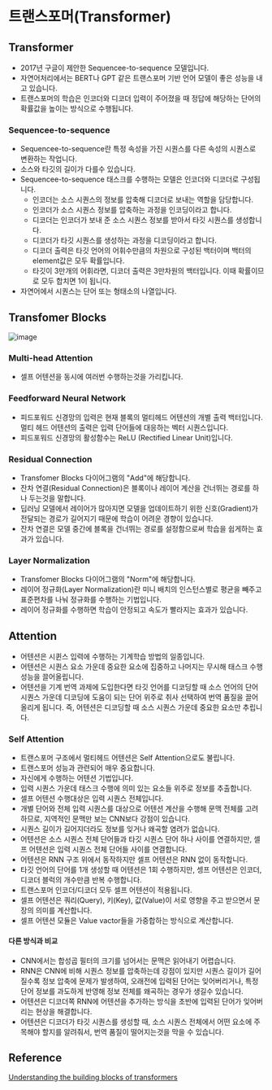 # 트랜스포머(Transformer)

## Transformer

- 2017년 구글이 제안한 Sequencee-to-sequence 모델입니다.
- 자연어처리에서는 BERT나 GPT 같은 트랜스포머 기반 언어 모델이 좋은 성능을 내고 있습니다.
- 트랜스포머의 학습은 인코더와 디코더 입력이 주어졌을 때 정답에 해당하는 단어의 확률값을 높이는 방식으로 수행됩니다.
 
### Sequencee-to-sequence

- Sequencee-to-sequence란 특정 속성을 가진 시퀀스를 다른 속성의 시퀀스로 변환하는 작업니다. 
- 소스와 타깃의 길이가 다를수 있습니다. 
- Sequencee-to-sequence 태스크를 수행하는 모델은 인코더와 디코더로 구성됩니다. 
  - 인코더는 소스 시퀀스의 정보를 압축해 디코더로 보내는 역할을 담당합니다.
  - 인코더가 소스 시퀀스 정보를 압축하는 과정을 인코딩이라고 합니다.
  - 디코더는 인코더가 보내 준 소스 시퀀스 정보를 받아서 타깃 시퀀스를 생성합니다.
  - 디코더가 타깃 시퀀스를 생성하는 과정을 디코딩이라고 합니다. 
  - 디코더 출력은 타깃 언어의 어휘수만큼의 차원으로 구성된 백터이며 백터의 element값은 모두 확률입니다. 
  - 타깃이 3만개의 어휘라면, 디코더 출력은 3만차원의 백터입니다. 이때 확률이므로 모두 합치면 1이 됩니다. 
- 자연어에서 시퀀스는 단어 또는 형태소의 나열입니다.  

## Transfomer Blocks

![image](https://user-images.githubusercontent.com/52392004/208555018-9c0a12ae-c6e4-4345-be55-bccc2baad2dd.png)

### Multi-head Attention

- 셀프 어텐션을 동시에 여러번 수행하는것을 가리킵니다. 

### Feedforward Neural Network

- 피드포워드 신경망의 입력은 현재 블록의 멀티헤드 어텐션의 개별 출력 백터입니다. 멀티 헤드 어텐션의 출력은 입력 단어들에 대응하는 벡터 시퀀스입니다. 
- 피드포워드 신경망의 활성함수는 ReLU (Rectified Linear Unit)입니다. 

### Residual Connection

- Transfomer Blocks 다이어그램의 "Add"에 해당합니다. 
- 잔차 연결(Residual Connection)은 블록이나 레이어 계산을 건너뛰는 경로를 하나 두는것을 말합니다. 
- 딥러닝 모델에서 레이어가 많아지면 모델을 업데이트하기 위한 신호(Gradient)가 전달되는 경로가 길어지기 때문에 학습이 어려운 경향이 있습니다. 
- 잔차 연결은 모델 중간에 블록을 건너뛰는 경로를 설정함으로써 학습을 쉽게하는 효과가 있습니다. 

### Layer Normalization

- Transfomer Blocks 다이어그램의 "Norm"에 해당합니다.
- 레이어 정규화(Layer Normalization)란 미니 배치의 인스턴스별로 평균을 빼주고 표준편차를 나눠 정규화를 수행하는 기법입니다. 
- 레이어 정규화를 수행하면 학습이 안정되고 속도가 빨라지는 효과가 있습니다. 


## Attention

- 어텐션은 시퀸스 입력에 수행하는 기계학습 방법의 일종입니다. 
- 어텐션은 시퀀스 요소 가운데 중요한 요소에 집중하고 나머지는 무시해 태스크 수행 성능을 끌어올립니다. 
- 어텐션을 기계 번역 과제에 도입한다면 타깃 언어를 디코딩할 때 소스 언어의 단어 시퀀스 가운데 디코딩에 도움이 되는 단어 위주로 취사 선택하여 번역 품질을 끌어올리게 됩니다. 즉, 어텐션은 디코딩할 때 소스 시퀀스 가운데 중요한 요소만 추립니다. 

### Self Attention
- 트랜스포머 구조에서 멀티헤드 어텐션은 Self Attention으로도 불립니다. 
- 트랜스포머 성능과 관련되어 매우 중요합니다.
- 자신에게 수행하는 어텐션 기법입니다.
- 입력 시퀀스 가운데 태스크 수행에 의미 있는 요소들 위주로 정보를 추출합니다. 
- 셀프 어텐션 수행대상은 입력 시퀀스 전체입니다. 
- 개별 단어와 전체 입력 시퀀스를 대상으로 어텐션 계산을 수행해 문맥 전체를 고려하므로, 지역적인 문맥만 보는 CNN보다 강점이 있습니다. 
- 시퀀스 길이가 길어지더라도 정보를 잊거나 왜곡할 염려가 없습니다. 
- 어텐션은 소스 시퀀스 전체 단어들과 타깃 시퀀스 단어 하나 사이를 연결하지만, 셀프 어텐션은 입력 시퀀스 전체 단어들 사이를 연결합니다. 
- 어텐션은 RNN 구조 위에서 동작하지만 셀프 어텐션은 RNN 없이 동작합니다. 
- 타깃 언어의 단어를 1개 생성할 때 어텐션은 1회 수행하지만, 셍프 어텐션은 인코더, 디코더 블럭의 개수만큼 반복 수행합니다. 
- 트랜스포머 인코더/디코더 모두 셀프 어텐션이 적용됩니다. 
- 셀프 어텐션은 쿼리(Query), 키(Key), 값(Value)이 서로 영향을 주고 받으면서 문장의 의미를 계산합니다. 
- 셀프 어텐션 모듈은 Value vactor들을 가중합하는 방식으로 계산합니다. 

#### 다른 방식과 비교
- CNN에서는 합성곱 필터의 크기를 넘어서는 문맥은 읽어내기 어렵습니다.
- RNN은 CNN에 비해 시퀀스 정보를 압축하는데 강점이 있지만 시퀀스 길이가 길어 질수록 정보 압축에 문제가 발생하여, 오래전에 입력된 단어는 잊어버리거나, 특정 단어 정보를 과도하게 반영해 정보 전체를 왜곡하는 경우가 생길수 있습니다. 
- 어텐션은 디코더쪽 RNN에 어텐션을 추가하는 방식을 초반에 입력된 단어가 잊어버리는 현상을 해결합니다. 
- 어텐션은 디코더가 타깃 시퀀스를 생성할 때, 소스 시퀀스 전체에서 어떤 요소에 주목해야 할지를 알려줘서, 번역 품질이 떨어지는것을 막을 수 있습니다. 

## Reference

[Understanding the building blocks of transformers](https://medium.com/analytics-vidhya/understanding-the-building-blocks-of-transformers-c28484788d5a)
